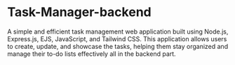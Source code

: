 # Task-Manager-backend

A simple and efficient task management web application built using Node.js, Express.js, EJS, JavaScript, and Tailwind CSS. This application allows users to create, update, and showcase the tasks, helping them stay organized and manage their to-do lists effectively all in the backend part.
